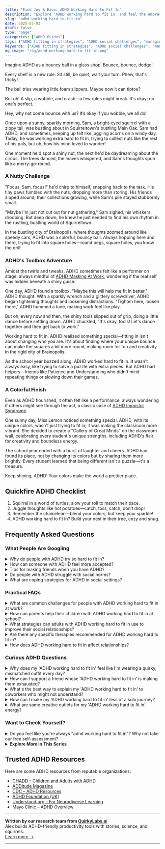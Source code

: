 ```yaml
---
title: "Find Joy & Ease: ADHD Working Hard to Fit In"
description: "Explore 'ADHD working hard to fit in' and feel the embrace of understanding. Discover how our playful insights uplift and validate your journey. Join us, it’s okay to wobble!"
slug: "adhd-working-hard-to-fit-in"
date: 2025-05-03
draft: false
type: "page"
categories: ["ADHD Guides"]
tags: ["ADHD fitting in strategies", "ADHD social challenges", "managing ADHD in social settings", "ADHD coping techniques", "adult ADHD emotional support", "ADHD validation stories", "ADHD playful coping"]
keywords: ["ADHD fitting in strategies", "ADHD social challenges", "managing ADHD in social settings", "ADHD coping techniques", "adult ADHD emotional support", "ADHD validation stories", "ADHD playful coping"]
og_image: "/og/adhd-working-hard-to-fit-in.png"
---
```


Imagine ADHD as a bouncy ball in a glass shop. Bounce, bounce, dodge!

Every shelf is a new rule: Sit still, be quiet, wait your turn. Phew, that's tricky!

The ball tries wearing little foam slippers. Maybe now it can tiptoe?

But oh! A slip, a wobble, and crash—a few rules might break. It's okay; no one's perfect.

Hey, why not come bounce with us? It’s okay if you wobble, we all do!

Once upon a sunny, sparkly morning, Sam, a bright-eyed squirrel with a zippy tail, was bustling about in Squirreltown's bustling Main Oak. Sam had ADHD, and sometimes, keeping up felt like juggling acorns on a windy day. Today, he was working extra hard to fit in, trying to collect nuts like the rest of his pals, but oh, how his mind loved to wander!

One moment he'd spot a shiny nut, the next he'd be daydreaming about the circus. The trees danced, the leaves whispered, and Sam's thoughts spun like a merry-go-round.

### A Nutty Challenge

"Focus, Sam, focus!" he'd chirp to himself, snapping back to the task. His tiny paws fumbled with the nuts, dropping more than storing. His friends zipped around, their collections growing, while Sam's pile stayed stubbornly small. 

"Maybe I'm just not cut out for nut gathering," Sam sighed, his whiskers drooping. But deep down, he knew he just needed to find his own rhythm in the rustling, bustling world of Squirreltown.

In the bustling city of Brainopolis, where thoughts zoomed around like speedy cars, ADHD was a colorful, bouncy ball. Always hopping here and there, trying to fit into square holes—round pegs, square holes, you know the drill!

### ADHD's Toolbox Adventure

Amidst the twirls and tweaks, ADHD sometimes felt like a performer on stage, always mindful of [ADHD Masking At Work](/pages/adhd-masking-at-work), wondering if the real self was hidden beneath a shiny guise.

One day, ADHD found a toolbox. "Maybe this will help me fit in better," ADHD thought. With a sparkly wrench and a glittery screwdriver, ADHD began tightening thoughts and loosening distractions. "Tighten here, loosen there," ADHD hummed a tune, making work feel like play.

But oh, every now and then, the shiny tools slipped out of grip, doing a little dance before settling down. ADHD chuckled, "It's okay, tools! Let's dance together and then get back to work."

Working hard to fit in, ADHD realized something special—fitting in isn't about changing who you are. It's about finding where your unique bounce can make the squares a bit more round, making room for fun and creativity in the rigid city of Brainopolis.

As the school year buzzed along, ADHD worked hard to fit in. It wasn't always easy, like trying to solve a puzzle with extra pieces. But ADHD had helpers—friends like Patience and Understanding who didn't mind repeating things or slowing down their games.

### A Colorful Finish

Even as ADHD flourished, it often felt like a performance, always wondering if others might see through the act, a classic case of [ADHD Impostor Syndrome](/pages/adhd-impostor-syndrome/).

One sunny day, Miss Lemon noticed something special. ADHD, with its unique colors, wasn't just trying to fit in; it was making the classroom more vibrant. She decided to create a "Gallery of Great Minds" on the classroom wall, celebrating every student's unique strengths, including ADHD's flair for creativity and boundless energy.

The school year ended with a burst of laughter and cheers. ADHD had found its place, not by changing its colors but by sharing them more brightly. Every student learned that being different isn't a puzzle—it's a treasure.

Keep shining, ADHD! Your colors make the world a prettier place.

## Quickfire ADHD Checklist

1. Squirrel in a world of turtles, slow your roll to match their pace.
2. Juggle thoughts like hot potatoes—catch, toss, catch, don’t drop!
3. Remember the chameleon—blend your colors, but keep your sparkle!
4. ADHD working hard to fit in? Build your nest in their tree, cozy and snug.

## Frequently Asked Questions



### What People Are Googling

<details><summary>Why do people with ADHD try so hard to fit in?</summary><p>It’s perfectly natural for people with ADHD to want to fit in, just like anyone else! Often, those with ADHD might feel a bit out of sync with the world around them due to differences in how they think, feel, and react. This can make the desire to blend in and feel connected with others even stronger. Remember, everyone wants to feel understood and accepted, and it's okay to seek that connection. It's all about finding the right balance that lets you be true to yourself while engaging with the world around you.</p></details>
<details><summary>How can someone with ADHD feel more accepted?</summary><p>Finding acceptance with ADHD can sometimes feel like a journey, but remember, you're not alone in this. One effective way to feel more accepted is by connecting with others who share similar experiences. Consider joining support groups or online communities where ADHD is understood and embraced. Sharing your stories and hearing others can really affirm that your experiences are valid and that others truly understand. Also, embracing your own unique strengths and being open to discussing ADHD openly can empower you and change perceptions, one conversation at a time.</p></details>
<details><summary>Tips for making friends when you have ADHD?</summary><p>Making friends when you have ADHD can sometimes feel daunting, but remember, your vibrant personality and unique perspective are truly gifts! One helpful tip is to lean into activities that genuinely interest you. Whether it’s a book club, a cooking class, or a sports team, these environments can be great for meeting people who share your passions. Also, don’t shy away from being open about your ADHD; it’s a part of who you are and can help others understand your superpowers and quirks. Lastly, remember to listen actively and show interest in what others say—it really makes people feel valued and deepens connections.</p></details>
<details><summary>Do people with ADHD struggle with social norms?</summary><p>Absolutely, navigating social norms can sometimes be a bit tricky for those with ADHD. This is often because ADHD can affect social cues, impulse control, and the ability to maintain attention in conversations, which are all key components in social interactions. But remember, everyone has unique challenges in social settings; it's just about finding what works for you. By understanding and embracing your own communication style, you can build wonderful, authentic relationships.</p></details>
<details><summary>What are coping strategies for ADHD in social settings?</summary><p>Absolutely, navigating social settings with ADHD can be quite the adventure! One helpful strategy is to use grounding techniques, like focusing on your breath or the sensations in your feet, to stay present during conversations. It’s also a good idea to plan breaks where you can step away for a moment to recharge—no shame in taking a little time for yourself! Lastly, setting clear expectations with your friends about your needs can foster understanding and support. Remember, it’s all about finding what works for you and embracing your unique way of experiencing the world.</p></details>



### Practical FAQs

<details><summary>What are common challenges for people with ADHD working hard to fit in at work?</summary><p>Absolutely, navigating the workplace can definitely present some unique challenges for those with ADHD. Commonly, you might find staying organized or managing time can be a bit tricky, as ADHD can make it harder to prioritize tasks or stick to a schedule. Distractions can also be a frequent hurdle, making it tough to focus during meetings or when the office is busy. Remember, you're not alone in this, and finding strategies that cater to your strengths can really help make your workday feel more manageable and rewarding.</p></details>
<details><summary>How can parents help their children with ADHD working hard to fit in at school?</summary><p>Absolutely, helping your child navigate school with ADHD can feel a bit daunting, but you're already making a huge difference by seeking ways to support them. One of the best approaches is to maintain open lines of communication with your child—let them share their feelings and challenges without fear of judgment. It's also beneficial to work closely with their teachers to ensure they are receiving the necessary accommodations that play to their strengths and help manage their challenges. Lastly, encouraging your child in their interests and social activities can boost their confidence and help them make friends who appreciate their unique qualities.</p></details>
<details><summary>What strategies can adults with ADHD working hard to fit in use to improve their social relationships?</summary><p>Absolutely, navigating social relationships can be a bit tricky but very rewarding! One helpful strategy is to lean into active listening; really focus on what the other person is saying, which not only helps in understanding the conversation better but also shows that you value their words. Also, setting reminders for yourself to check in with friends or to remember important events in their lives can strengthen bonds. And remember, finding friends who appreciate your unique traits can make all the difference in feeling understood and accepted. You're doing great by seeking ways to enhance your social ties!</p></details>
<details><summary>Are there any specific therapies recommended for ADHD working hard to fit in?</summary><p>Absolutely, there's a whole toolbox of strategies and therapies that can help with ADHD, especially when it comes to fitting in at work or other social settings. Cognitive Behavioral Therapy (CBT) is highly recommended because it helps in managing the emotional responses and behaviors that might sometimes feel overwhelming. Coaching, specifically ADHD coaching, is also terrific for learning strategies tailored to your unique way of thinking and working. Lastly, joining support groups can provide a comforting space where you can share experiences and tips with others who truly understand what you're going through.</p></details>
<details><summary>How does ADHD working hard to fit in affect relationships?</summary><p>Trying really hard to fit in when you have ADHD can sometimes put a strain on relationships, and that’s okay—it’s a common experience. When we put a lot of energy into conforming to what we think others expect, we might feel like we're not being our true selves, which can be exhausting and even lead to misunderstandings. Remember, every relationship thrives on authenticity, and it’s important to find a balance where you can be true to yourself while also connecting with others. It’s also perfectly all right to talk about your feelings with friends or loved ones—chances are, they’ll appreciate your honesty and it could even strengthen your bond!</p></details>



### Curious ADHD Questions

<details><summary>Why does my 'ADHD working hard to fit in' feel like I'm wearing a quirky, mismatched outfit every day?</summary><p>Oh, that feeling is quite common, and you're definitely not alone in this. When you have ADHD, trying to "fit in" can often feel like you're wearing an outfit that doesn't quite match — because you're constantly adjusting your natural tendencies to meet expectations that don't always align with how your brain works. It's like trying to match plaids with polka dots; it requires effort and can feel a bit off. Remember, it's okay to embrace your unique pattern and find environments where you can be your authentic self. It’s all about finding the right fit for you, not changing who you are.</p></details>
<details><summary>How can I support a friend whose 'ADHD working hard to fit in' is making them exhausted?</summary><p>It's wonderful that you're looking to support your friend! A great start is simply acknowledging their efforts and letting them know you see how hard they're working. This alone can be incredibly validating. You might also suggest taking breaks together, perhaps for a quiet cup of tea or a short walk, to help them recharge. Encourage them to embrace their unique strengths and remind them it's okay to do things in their own way. Your understanding and acceptance can make a big difference in easing their exhaustion.</p></details>
<details><summary>What's the best way to explain my 'ADHD working hard to fit in' to coworkers who might not understand?</summary><p>Absolutely, it’s great that you want to open up about your experiences with ADHD! When explaining it to coworkers, you could say something like, "Just like everyone, I have my own unique way of processing and handling tasks. I have ADHD, which means I might work a bit differently to stay focused and organized. I appreciate your understanding and patience as I use strategies that help me perform at my best." This approach keeps the explanation simple, relatable, and invites a supportive work environment. It’s all about teamwork, after all!</p></details>
<details><summary>How can I make my 'ADHD working hard to fit in' less of a solo journey?</summary><p>Absolutely, finding companionship on your journey with ADHD can make a big difference! Consider joining a support group or an online community where you can connect with others who truly understand the peaks and valleys of ADHD. Sharing experiences and strategies can not only provide emotional support but also practical insights that can make daily life a bit smoother. Also, opening up to friends or colleagues about your challenges can invite understanding and perhaps even shared experiences, making your journey feel less solitary and more of a shared adventure.</p></details>
<details><summary>What are some creative outlets for my 'ADHD working hard to fit in' energy?</summary><p>Absolutely, channeling that vibrant energy into creative outlets can be both rewarding and soothing! Consider diving into activities like painting or drawing, which allow you to express yourself freely and without boundaries. Writing stories or journaling can also be a fantastic way to sort through your thoughts and emotions in a structured yet creative way. Additionally, trying out improvisational theater or dance can be exhilarating and a fun method to use your spontaneity and quick thinking—plus, it’s a great way to meet others who enjoy expressing themselves just as much!</p></details>



### Want to Check Yourself?

<details><summary>Do you feel like you're always "adhd working hard to fit in"? Why not take our free self-assessment?</summary><p>Absolutely, feeling like you're constantly trying to fit in can be really exhausting, can't it? It's like you're always adjusting your puzzle piece just to match the picture everyone else seems to be completing with ease. Taking a free self-assessment might just be a gentle step towards understanding your unique strengths and challenges a bit better. It’s a cozy, no-pressure way to start figuring out how to make your environment work for you, instead of the other way around. Give it a try, and see how it feels to lean into being your authentic self!</p></details>

<script type="application/ld+json">
{
  "@context": "https://schema.org",
  "@type": "FAQPage",
  "mainEntity": [
    {
      "@type": "Question",
      "name": "Why do people with ADHD try so hard to fit in?",
      "acceptedAnswer": {
        "@type": "Answer",
        "text": "It\u2019s perfectly natural for people with ADHD to want to fit in, just like anyone else! Often, those with ADHD might feel a bit out of sync with the world around them due to differences in how they think, feel, and react. This can make the desire to blend in and feel connected with others even stronger. Remember, everyone wants to feel understood and accepted, and it's okay to seek that connection. It's all about finding the right balance that lets you be true to yourself while engaging with the world around you."
      }
    },
    {
      "@type": "Question",
      "name": "How can someone with ADHD feel more accepted?",
      "acceptedAnswer": {
        "@type": "Answer",
        "text": "Finding acceptance with ADHD can sometimes feel like a journey, but remember, you're not alone in this. One effective way to feel more accepted is by connecting with others who share similar experiences. Consider joining support groups or online communities where ADHD is understood and embraced. Sharing your stories and hearing others can really affirm that your experiences are valid and that others truly understand. Also, embracing your own unique strengths and being open to discussing ADHD openly can empower you and change perceptions, one conversation at a time."
      }
    },
    {
      "@type": "Question",
      "name": "Tips for making friends when you have ADHD?",
      "acceptedAnswer": {
        "@type": "Answer",
        "text": "Making friends when you have ADHD can sometimes feel daunting, but remember, your vibrant personality and unique perspective are truly gifts! One helpful tip is to lean into activities that genuinely interest you. Whether it\u2019s a book club, a cooking class, or a sports team, these environments can be great for meeting people who share your passions. Also, don\u2019t shy away from being open about your ADHD; it\u2019s a part of who you are and can help others understand your superpowers and quirks. Lastly, remember to listen actively and show interest in what others say\u2014it really makes people feel valued and deepens connections."
      }
    },
    {
      "@type": "Question",
      "name": "Do people with ADHD struggle with social norms?",
      "acceptedAnswer": {
        "@type": "Answer",
        "text": "Absolutely, navigating social norms can sometimes be a bit tricky for those with ADHD. This is often because ADHD can affect social cues, impulse control, and the ability to maintain attention in conversations, which are all key components in social interactions. But remember, everyone has unique challenges in social settings; it's just about finding what works for you. By understanding and embracing your own communication style, you can build wonderful, authentic relationships."
      }
    },
    {
      "@type": "Question",
      "name": "What are coping strategies for ADHD in social settings?",
      "acceptedAnswer": {
        "@type": "Answer",
        "text": "Absolutely, navigating social settings with ADHD can be quite the adventure! One helpful strategy is to use grounding techniques, like focusing on your breath or the sensations in your feet, to stay present during conversations. It\u2019s also a good idea to plan breaks where you can step away for a moment to recharge\u2014no shame in taking a little time for yourself! Lastly, setting clear expectations with your friends about your needs can foster understanding and support. Remember, it\u2019s all about finding what works for you and embracing your unique way of experiencing the world."
      }
    }
  ]
}
</script>
<script type="application/ld+json">
{
  "@context": "https://schema.org",
  "@type": "Article",
  "author": {
    "@type": "Person",
    "name": "QuirkyLabs",
    "url": "https://quirkylabs.ai/about"
  },
  "headline": "\"Find Joy & Ease: ADHD Working Hard to Fit In\"",
  "mainEntityOfPage": "https://blog.quirkylabs.ai/pages/adhd-working-hard-to-fit-in/",
  "datePublished": "2025-05-03"
}
</script>
<script type="application/ld+json">
{
  "@context": "https://schema.org",
  "@type": "BreadcrumbList",
  "itemListElement": [
    {
      "@type": "ListItem",
      "position": 1,
      "name": "Home",
      "item": "https://quirkylabs.ai/"
    },
    {
      "@type": "ListItem",
      "position": 2,
      "name": "Blog",
      "item": "https://blog.quirkylabs.ai/"
    },
    {
      "@type": "ListItem",
      "position": 3,
      "name": "\"Find Joy & Ease: ADHD Working Hard to Fit In\"",
      "item": "https://blog.quirkylabs.ai/pages/adhd-working-hard-to-fit-in/"
    }
  ]
}
</script>

<details>
<summary><strong>Explore More in This Series</strong></summary>

- [Adhd Feel Like A Fraud](/pages/adhd-feel-like-a-fraud/)
- [Adhd Overexplaining Yourself](/pages/adhd-overexplaining-yourself/)
- [Adhd People Pleasing](/pages/adhd-people-pleasing/)
- [Adhd Secret Anxiety](/pages/adhd-secret-anxiety/)
- [Adhd Emotional Collapse](/pages/adhd-emotional-collapse/)
- [Adhd Self Sabotage](/pages/adhd-self-sabotage/)
- [Adhd Why Success Feels Fake](/pages/adhd-why-success-feels-fake/)
- [Adhd Impostor Syndrome](/pages/adhd-impostor-syndrome/)
</details>



## Trusted ADHD Resources

Here are some ADHD resources from reputable organizations:

- [CHADD – Children and Adults with ADHD](https://chadd.org)
- [ADDitude Magazine](https://www.additudemag.com)
- [CDC – ADHD Resources](https://www.cdc.gov/ncbddd/adhd)
- [ADHD Foundation (UK)](https://www.adhdfoundation.org.uk)
- [Understood.org – For Neurodiverse Learning](https://www.understood.org)
- [Mayo Clinic – ADHD Overview](https://www.mayoclinic.org/diseases-conditions/adhd)


---

**Written by our research team from [QuirkyLabs.ai](https://quirkylabs.ai)**  
Alex builds ADHD-friendly productivity tools with stories, science, and squirrels.  
[Learn more →](https://quirkylabs.ai)

---